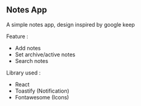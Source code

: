 ## Notes App

A simple notes app, design inspired by google keep

Feature :

- Add notes
- Set archive/active notes
- Search notes

Library used :

- React
- Toastify (Notification)
- Fontawesome (Icons)
